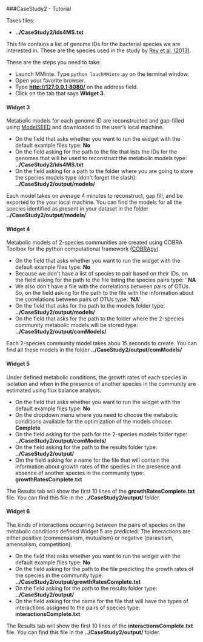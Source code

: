 ###CaseStudy2 - Tutorial


Takes files:

* <b> ../CaseStudy2/ids4MS.txt</b>

This file contains a list of genome IDs for the bacterial species we are interested in. These are the species used in the study by [Rey et al. (2013)](http://www.pnas.org/content/110/33/13582.abstract).



These are the steps you need to take:

* Launch MMinte. Type ``` python lauchMMinte.py ``` on the terminal window.
* Open your favorite browser.
* Type <b>http://127.0.0.1:8080/</b> on the address field.
* Click on the tab that says <b>Widget 3</b>.

#### Widget 3
Metabolic models for each genome ID are reconstructed and gap-filled using [ModelSEED](http://modelseed.org/) and downloaded to the user’s local machine.

* On the field that asks whether you want to run the widget with the default example files type: <b>No</b>
* On the field asking for the path to the file that lists the IDs for the genomes that will be used to reconstruct the metabolic models type: <b> ../CaseStudy2/ids4MS.txt </b>
* On the field asking for a path to the folder where you are going to store the species models type (don't forget the slash): <b> ../CaseStudy2/output/models/ </b>

Each model takes on average 4 minutes to reconstruct, gap fill, and be exported to the your local machine. You can find the models for all the species identified as present in your dataset in the folder <b>../CaseStudy2/output/models/</b>


#### Widget 4
Metabolic models of 2-species communities are created using COBRA Toolbox for the python computational framework ([COBRApy](https://opencobra.github.io/)).

* On the field that asks whether you want to run the widget with the default example files type: <b>No</b> 
* Because we don't have a list of species to pair based on their IDs, on the field asking for the path to the file listing the species pairs type: '<b> NA </b>
* We also don't have a file with the correlations between pairs of OTUs. So, on the field asking for the path to the file with the information about the correlations between pairs of OTUs type: '<b>NA</b>'
* On the field that asks for the path to the models folder type: <b> ../CaseStudy2/output/models/ </b>
* On the field that asks for the path to the folder where the 2-species community metabolic models will be stored type: <b> ../CaseStudy2/output/comModels/</b>

Each 2-species community model takes abou 15 seconds to create. You can find all these models in the folder <b>../CaseStudy2/output/comModels/</b>



#### Widget 5
Under defined metabolic conditions, the growth rates of each species in isolation and when in the presence of another species in the community are estimated using flux balance analysis.

* On the field that asks whether you want to run the widget with the default example files type: <b>No</b>
* On the dropdown menu where you need to choose the metabolic conditions available for the optimization of the models choose: <b> Complete </b>
* On the field asking for the path for the 2-species models folder type: <b> ../CaseStudy2/output/comModels/ </b>
* On the field asking for the path to the results folder type: <b> ../CaseStudy2/output/ </b>
* Om the field asking for a name for the file that will contain the information about growth rates of the species in the presence and absence of another species in the community type: <b> growthRatesComplete.txt </b>

The Results tab will show the first 10 lines of the <b> growthRatesComplete.txt </b> file. You can find this file in the <b> ../CaseStudy2/output/ </b> folder.



#### Widget 6
The kinds of interactions occurring between the pairs of species on the metabolic conditions defined Widget 5 are predicted. The interactions are either positive (commensalism, mutualism) or negative (parasitism, amensalism, competition).

* On the field that asks whether you want to run the widget with the default example files type: <b>No</b>
* On the field asking for the path to the file predicting the growth rates of the species in the community type: <b> ../CaseStudy2/output/growthRatesComplete.txt </b>
* On the field asking for the path to the results folder type: <b> ../CaseStudy2/output/ </b>
* On the field asking for the name for the file that will have the types of interactions assigned to the pairs of species type: <b> interactionsComplete.txt </b>

The Results tab will show the first 10 lines of the <b> interactionsComplete.txt </b> file. You can find this file in the <b> ../CaseStudy2/output/ </b> folder.

